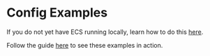 # Config Examples

If you do not yet have ECS running locally, learn how to do this <a target="new" href="https://doc.cloudtechnologyoffice.com/ecs/installation/server/">here</a>.

Follow the guide <a target="_new" href="https://doc.cloudtechnologyoffice.com/ecs/config/#use-provided-examples">here</a> to see these examples in action. 

